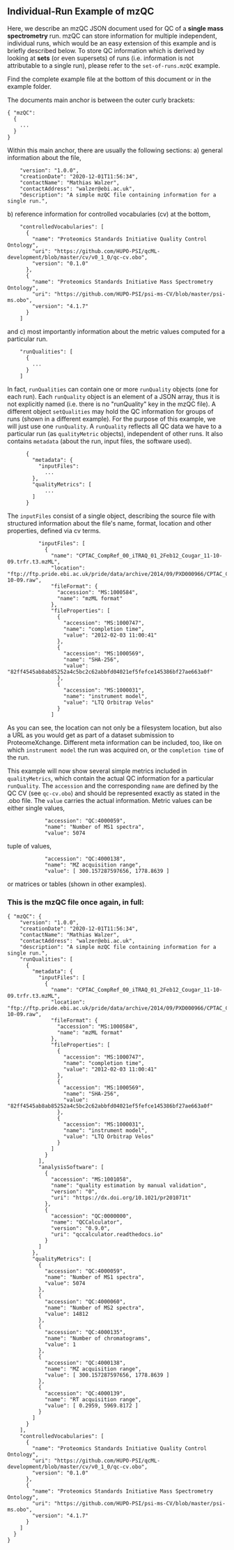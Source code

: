 
## Individual-Run Example of mzQC
Here, we describe an mzQC JSON document used for QC of a **single mass spectrometry** run.
mzQC can store information for multiple independent, individual runs, which would be an easy extension of this example and is briefly described below.
To store QC information which is derived by looking at **sets** (or even supersets) of runs (i.e. information is not attributable to a single run), please refer to the `set-of-runs.mzQC` example.

Find the complete example file at the bottom of this document or in the example folder.

The documents main anchor is between the outer curly brackets:
```
{ "mzQC":
  {
    ...
  }
}
```

Within this main anchor, there are usually the following sections:
a) general information about the file,
```
    "version": "1.0.0",
    "creationDate": "2020-12-01T11:56:34",
    "contactName": "Mathias Walzer",
    "contactAddress": "walzer@ebi.ac.uk",
    "description": "A simple mzQC file containing information for a single run.",
```

b) reference information for controlled vocabularies (cv) at the bottom, 
```
    "controlledVocabularies": [
      {
        "name": "Proteomics Standards Initiative Quality Control Ontology",
        "uri": "https://github.com/HUPO-PSI/qcML-development/blob/master/cv/v0_1_0/qc-cv.obo",
        "version": "0.1.0"
      },
      {
        "name": "Proteomics Standards Initiative Mass Spectrometry Ontology",
        "uri": "https://github.com/HUPO-PSI/psi-ms-CV/blob/master/psi-ms.obo",
        "version": "4.1.7"
      }
    ]
```
and
c) most importantly information about the metric values computed for a particular run.
```
    "runQualities": [
      {
        ...
      }
    ]
```
In fact, `runQualities` can contain one or more `runQuality` objects (one for each run). Each `runQuality` object is an element of a JSON array, thus it is not explicitly named (i.e. there is no "runQuality" key in the mzQC file).
A different object `setQualities` may hold the QC information for groups of runs (shown in a different example).
For the purpose of this example, we will just use one `runQuality`.
A `runQuality` reflects all QC data we have to a particular run (as `qualityMetric` objects), independent of other runs. It also contains `metadata` (about the run, input files, the software used). 
```
      {
        "metadata": {
          "inputFiles": 
            ...
        },
        "qualityMetrics": [
            ...
        ]
      }
```
The `inputFiles` consist of a single object, describing the source file with structured information about the file's name, format, location and other properties, defined via cv terms. 
```
          "inputFiles": [
            {
              "name": "CPTAC_CompRef_00_iTRAQ_01_2Feb12_Cougar_11-10-09.trfr.t3.mzML",
              "location": "ftp://ftp.pride.ebi.ac.uk/pride/data/archive/2014/09/PXD000966/CPTAC_CompRef_00_iTRAQ_01_2Feb12_Cougar_11-10-09.raw",
              "fileFormat": {
                "accession": "MS:1000584",
                "name": "mzML format"
              },
              "fileProperties": [
                {
                  "accession": "MS:1000747",
                  "name": "completion time",
                  "value": "2012-02-03 11:00:41"
                },
                {
                  "accession": "MS:1000569",
                  "name": "SHA-256",
                  "value": "82ff4545ab8ab85252a4c5bc2c62abbfd04021ef5fefce145386bf27ae663a0f"
                },
                {
                  "accession": "MS:1000031",
                  "name": "instrument model",
                  "value": "LTQ Orbitrap Velos"
                }
              ]
```
As you can see, the location can not only be a filesystem location, but also a URL as you would get as part of a dataset submission to ProteomeXchange. Different meta information can be included, too, like on which `instrument model` the run was acquired on, or the `completion time` of the run.

This example will now show several simple metrics included in `qualityMetrics`, which contain the actual QC information for a particular `runQuality`. The `accession` and the corresponding `name` are defined by the QC CV (see `qc-cv.obo`) and should be represented exactly as stated in the .obo file. The `value` carries the actual information.
Metric values can be either single values,
```
            "accession": "QC:4000059",
            "name": "Number of MS1 spectra",
            "value": 5074
```
tuple of values,
```
            "accession": "QC:4000138",
            "name": "MZ acquisition range",
            "value": [ 300.157287597656, 1778.8639 ]
```
or matrices or tables (shown in other examples). 

### This is the mzQC file once again, in full:
```
{ "mzQC": {
    "version": "1.0.0",
    "creationDate": "2020-12-01T11:56:34",
    "contactName": "Mathias Walzer",
    "contactAddress": "walzer@ebi.ac.uk",
    "description": "A simple mzQC file containing information for a single run.",
    "runQualities": [
      {
        "metadata": {
          "inputFiles": [
            {
              "name": "CPTAC_CompRef_00_iTRAQ_01_2Feb12_Cougar_11-10-09.trfr.t3.mzML",
              "location": "ftp://ftp.pride.ebi.ac.uk/pride/data/archive/2014/09/PXD000966/CPTAC_CompRef_00_iTRAQ_01_2Feb12_Cougar_11-10-09.raw",
              "fileFormat": {
                "accession": "MS:1000584",
                "name": "mzML format"
              },
              "fileProperties": [
                {
                  "accession": "MS:1000747",
                  "name": "completion time",
                  "value": "2012-02-03 11:00:41"
                },
                {
                  "accession": "MS:1000569",
                  "name": "SHA-256",
                  "value": "82ff4545ab8ab85252a4c5bc2c62abbfd04021ef5fefce145386bf27ae663a0f"
                },
                {
                  "accession": "MS:1000031",
                  "name": "instrument model",
                  "value": "LTQ Orbitrap Velos"
                }
              ]
            }
          ],
          "analysisSoftware": [
            {
              "accession": "MS:1001058",
              "name": "quality estimation by manual validation",
              "version": "0",
              "uri": "https://dx.doi.org/10.1021/pr201071t"
            },
            {
              "accession": "QC:0000000",
              "name": "QCCalculator",
              "version": "0.9.0",
              "uri": "qccalculator.readthedocs.io"
            }
          ]
        },
        "qualityMetrics": [
          {
            "accession": "QC:4000059",
            "name": "Number of MS1 spectra",
            "value": 5074
          },
          {
            "accession": "QC:4000060",
            "name": "Number of MS2 spectra",
            "value": 14812
          },
          {
            "accession": "QC:4000135",
            "name": "Number of chromatograms",
            "value": 1
          },
          {
            "accession": "QC:4000138",
            "name": "MZ acquisition range",
            "value": [ 300.157287597656, 1778.8639 ]
          },
          {
            "accession": "QC:4000139",
            "name": "RT acquisition range",
            "value": [ 0.2959, 5969.8172 ]
          }
        ]
      }
    ],
    "controlledVocabularies": [
      {
        "name": "Proteomics Standards Initiative Quality Control Ontology",
        "uri": "https://github.com/HUPO-PSI/qcML-development/blob/master/cv/v0_1_0/qc-cv.obo",
        "version": "0.1.0"
      },
      {
        "name": "Proteomics Standards Initiative Mass Spectrometry Ontology",
        "uri": "https://github.com/HUPO-PSI/psi-ms-CV/blob/master/psi-ms.obo",
        "version": "4.1.7"
      }
    ]
  }
}
```
